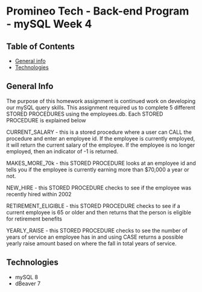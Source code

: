 # Promineo Tech - Back-end Program - mySQL Week 4

## Table of Contents
* [General info](#general-info)
* [Technologies](#technologies)

## General Info
The purpose of this homework assignment is continued work on developing our mySQL query skills.  This assignment required us to complete 5 different STORED PROCEDURES using the employees.db.  Each STORED PROCEDURE is explained below

CURRENT_SALARY - this is a stored procedure where a user can CALL the procedure and enter an employee id.  If the employee is currently employed, it will return the current salary of the employee.  If the employee is no longer employed, then an indicator of -1 is returned.   

MAKES_MORE_70k - this STORED PROCEDURE looks at an employee id and tells you if the employee is currently earning more than $70,000 a year or not. 

NEW_HIRE - this STORED PROCEDURE checks to see if the employee was recently hired within 2002

RETIREMENT_ELIGIBLE - this STORED PROCEDURE checks to see if a current employee is 65 or older and then returns that the person is eligible for retirement benefits

YEARLY_RAISE - this STORED PROCEDURE checks to see the number of years of service an employee has in and using CASE returns a possible yearly raise amount based on where the fall in total years of service.


## Technologies
* mySQL 8
* dBeaver 7
